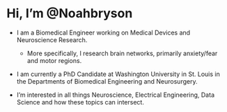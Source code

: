 # Hi, I’m @Noahbryson
- I am a Biomedical Engineer working on Medical Devices and Neuroscience Research.
  - More specifically, I research brain networks, primarily anxiety/fear and motor regions.  

- I am currently a PhD Candidate at Washington University in St. Louis in the Departments of Biomedical Engineering and Neurosurgery.
  
- I’m interested in all things Neuroscience, Electrical Engineering, Data Science and how these topics can intersect. 

<!---
Noahbryson/Noahbryson is a ✨ special ✨ repository because its `README.md` (this file) appears on your GitHub profile.
You can click the Preview link to take a look at your changes.
--->

